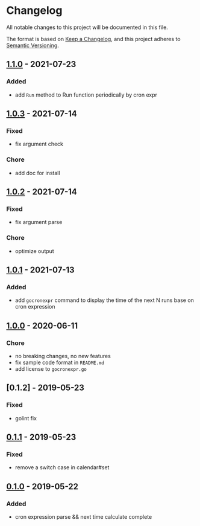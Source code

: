 # Changelog

All notable changes to this project will be documented in this file.

The format is based on [Keep a Changelog](https://keepachangelog.com/en/1.0.0/), and this project adheres
to [Semantic Versioning](https://semver.org/spec/v2.0.0.html).

## [1.1.0] - 2021-07-23

### Added

- add `Run` method to Run function periodically by cron expr

## [1.0.3] - 2021-07-14

### Fixed

- fix argument check

### Chore

- add doc for install

## [1.0.2] - 2021-07-14

### Fixed

- fix argument parse

### Chore

- optimize output

## [1.0.1] - 2021-07-13

### Added

- add `gocronexpr` command to display the time of the next N runs base on cron expression

## [1.0.0] - 2020-06-11

### Chore

- no breaking changes, no new features
- fix sample code format in `README.md`
- add license to `gocronexpr.go`

## [0.1.2] - 2019-05-23

### Fixed

- golint fix

## [0.1.1] - 2019-05-23

### Fixed

- remove a switch case in calendar#set

## [0.1.0] - 2019-05-22

### Added

- cron expression parse && next time calculate complete

[1.1.0]: https://github.com/dongfg/gocronexpr/releases/tag/v1.1.0

[1.0.3]: https://github.com/dongfg/gocronexpr/releases/tag/v1.0.3

[1.0.2]: https://github.com/dongfg/gocronexpr/releases/tag/v1.0.2

[1.0.1]: https://github.com/dongfg/gocronexpr/releases/tag/v1.0.1

[1.0.0]: https://github.com/dongfg/gocronexpr/releases/tag/v1.0.0

[0.1.1]: https://github.com/dongfg/gocronexpr/releases/tag/v0.1.2

[0.1.1]: https://github.com/dongfg/gocronexpr/releases/tag/v0.1.1

[0.1.0]: https://github.com/dongfg/gocronexpr/releases/tag/v0.1.0